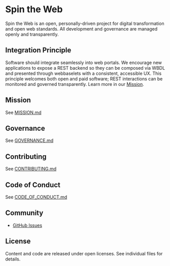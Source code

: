 # Spin the Web

Spin the Web is an open, personally-driven project for digital transformation and open web standards. All development and governance are managed openly and transparently.

## Integration Principle

Software should integrate seamlessly into web portals. We encourage new applications to expose a REST backend so they can be composed via WBDL and presented through webbaselets with a consistent, accessible UX. This principle welcomes both open and paid software; REST interactions can be monitored and governed transparently. Learn more in our [Mission](./MISSION.md#integration-principle).

## Mission
See [MISSION.md](./MISSION.md)

## Governance
See [GOVERNANCE.md](./GOVERNANCE.md)

## Contributing
See [CONTRIBUTING.md](./CONTRIBUTING.md)

## Code of Conduct
See [CODE_OF_CONDUCT.md](./CODE_OF_CONDUCT.md)

## Community
- [GitHub Issues](https://github.com/spintheweb/project/issues)

## License
Content and code are released under open licenses. See individual files for details.
